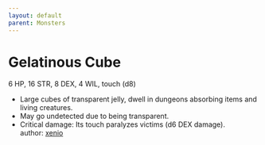 ```yaml
---
layout: default
parent: Monsters 
--- 
```

# Gelatinous Cube
6 HP, 16 STR, 8 DEX, 4 WIL, touch (d8)  
- Large cubes of transparent jelly, dwell in dungeons absorbing items and living creatures.  
- May go undetected due to being transparent.  
- Critical damage: Its touch paralyzes victims (d6 DEX damage).  
author: [xenio](https://xenioinabottle.blogspot.com) 
